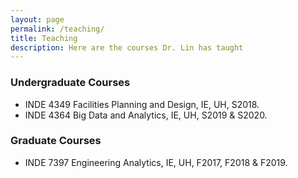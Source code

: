 ```yaml
---
layout: page
permalink: /teaching/
title: Teaching
description: Here are the courses Dr. Lin has taught
---
```


### **Undergraduate Courses**

* INDE 4349 Facilities Planning and Design, IE, UH, S2018.      
* INDE 4364 Big Data and Analytics, IE, UH, S2019 & S2020.     

### **Graduate Courses**

* INDE 7397 Engineering Analytics, IE, UH, F2017, F2018 & F2019.    

